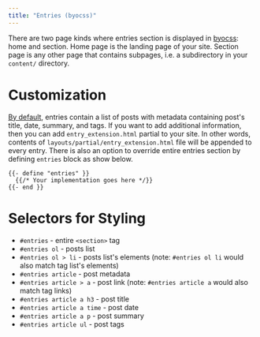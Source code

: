 ```yaml
---
title: "Entries (byocss)"
---
```


There are two page kinds where entries section is displayed in [byocss](https://sr.ht/~tymek/byocss): home and section.
Home page is the landing page of your site.
Section page is any other page that contains subpages, i.e. a subdirectory in your `content/` directory.

# Customization
[By default][0], entries contain a list of posts with metadata containing post's title, date, summary, and tags.
If you want to add additional information, then you can add `entry_extension.html` partial to your site.
In other words, contents of `layouts/partial/entry_extension.html` file will be appended to every entry.
There is also an option to override entire entries section by defining `entries` block as show below.

[0]: https://git.sr.ht/~tymek/byocss/tree/197ccf83270b6dfeaa83df764ff0f532c2737b16/item/layouts/_default/baseof.html#L57-79

```
{{- define "entries" }}
  {{/* Your implementation goes here */}}
{{- end }}
```

# Selectors for Styling
- `#entries` - entire `<section>` tag
- `#entries ol` - posts list
- `#entries ol > li` - posts list's elements (note: `#entries ol li` would also match tag list's elements)
- `#entries article` - post metadata
- `#entries article > a` - post link (note: `#entries article a` would also match tag links)
- `#entries article a h3` - post title
- `#entries article a time` - post date
- `#entries article a p` - post summary
- `#entries article ul` - post tags
